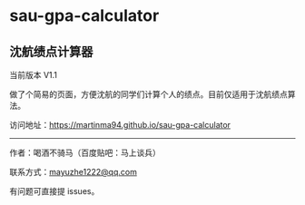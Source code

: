 # sau-gpa-calculator
沈航绩点计算器
---
当前版本 V1.1

做了个简易的页面，方便沈航的同学们计算个人的绩点。目前仅适用于沈航绩点算法。

访问地址：https://martinma94.github.io/sau-gpa-calculator

---

作者：喝酒不骑马（百度贴吧：马上谈兵）

联系方式：mayuzhe1222@qq.com

有问题可直接提 issues。
